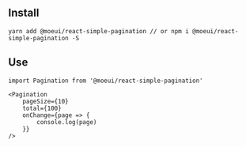 ## Install

    yarn add @moeui/react-simple-pagination // or npm i @moeui/react-simple-pagination -S

## Use

    import Pagination from '@moeui/react-simple-pagination'

    <Pagination 
        pageSize={10} 
        total={100} 
        onChange={page => {
            console.log(page)
        }}
    />
